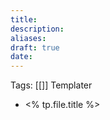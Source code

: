 ```yaml
---
title: 
description: 
aliases: 
draft: true
date:
---
```

Tags: [[]]
Templater 
- <% tp.file.title %>